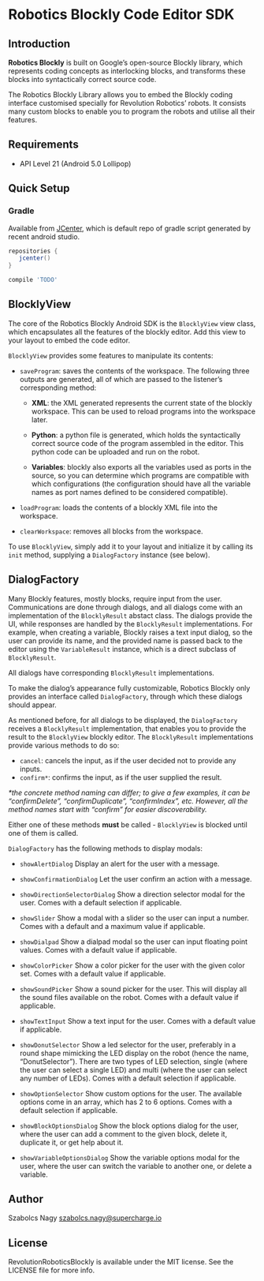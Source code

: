 # Robotics Blockly Code Editor SDK

## Introduction

**Robotics Blockly** is built on Google’s open-source Blockly library, which represents coding concepts as interlocking blocks, and transforms these blocks into syntactically correct source code.

The Robotics Blockly Library allows you to embed the Blockly coding interface customised specially for Revolution Robotics’ robots. It consists many custom blocks to enable you to program the robots and utilise all their features.

## Requirements
- API Level 21 (Android 5.0 Lollipop)

## Quick Setup

### Gradle

Available from [JCenter](https://bintray.com/bintray/jcenter), which is default repo of gradle script generated by recent android studio.

```groovy
repositories {
   jcenter()
}
```

```groovy
compile 'TODO'
```

## BlocklyView

The core of the Robotics Blockly Android SDK is the `BlocklyView` view class, which encapsulates all the features of the blockly editor. Add this view to your layout to embed the code editor.

`BlocklyView` provides some features to manipulate its contents:

- `saveProgram`: saves the contents of the workspace. The following three outputs are generated, all of which are passed to the listener’s corresponding method:

    - **XML**: the XML generated represents the current state of the blockly workspace. This can be used to reload programs into the workspace later.

    - **Python**: a python file is generated, which holds the syntactically correct source code of the program assembled in the editor. This python code can be uploaded and run on the robot.

    - **Variables**: blockly also exports all the variables used as ports in the source, so you can determine which programs are compatible with which configurations (the configuration should have all the variable names as port names defined to be considered compatible).

- `loadProgram`: loads the contents of a blockly XML file into the workspace.

- `clearWorkspace`: removes all blocks from the workspace.

To use `BlocklyView`, simply add it to your layout and initialize it by calling its `init` method, supplying a `DialogFactory` instance (see below).


## DialogFactory

Many Blockly features, mostly blocks, require input from the user. Communications are done through dialogs, and all dialogs come with an implementation of the `BlocklyResult` abstact class. The dialogs provide the UI, while responses are handled by the `BlocklyResult` implementations. For example, when creating a variable, Blockly raises a text input dialog, so the user can provide its name, and the provided name is passed back to the editor using the `VariableResult` instance, which is a direct subclass of `BlocklyResult`.

All dialogs have corresponding `BlocklyResult` implementations.

To make the dialog’s appearance fully customizable, Robotics Blockly only provides an interface called `DialogFactory`, through which these dialogs should appear.

As mentioned before, for all dialogs to be displayed, the `DialogFactory` receives a `BlocklyResult` implementation, that enables you to provide the result to the `BlocklyView` blockly editor. The `BlocklyResult` implementations provide various methods to do so:

- `cancel`: cancels the input, as if the user decided not to provide any inputs.
- `confirm*`: confirms the input, as if the user supplied the result.

*\*the concrete method naming can differ; to give a few examples, it can be “confirmDelete”, “confirmDuplicate”, “confirmIndex”, etc. However, all the method names start with “confirm” for easier discoverability.*

Either one of these methods **must** be called - `BlocklyView` is blocked until one of them is called.

`DialogFactory` has the following methods to display modals:

- `showAlertDialog`
Display an alert for the user with a message.

- `showConfirmationDialog`
Let the user confirm an action with a message. 

- `showDirectionSelectorDialog`
Show a direction selector modal for the user. Comes with a default selection if applicable.

- `showSlider`
Show a modal with a slider so the user can input a number. Comes with a default and a maximum value if applicable.

- `showDialpad`
Show a dialpad modal so the user can input floating point values. Comes with a default value if applicable.

- `showColorPicker`
Show a color picker for the user with the given color set. Comes with a default value if applicable.

- `showSoundPicker`
Show a sound picker for the user. This will display all the sound files available on the robot. Comes with a default value if applicable.

- `showTextInput`
Show a text input for the user. Comes with a default value if applicable.

- `showDonutSelector`
Show a led selector for the user, preferably in a round shape mimicking the LED display on the robot (hence the name, “DonutSelector”). There are two types of LED selection, single (where the user can select a single LED) and multi (where the user can select any number of LEDs). Comes with a default selection if applicable.

- `showOptionSelector`
Show custom options for the user. The available options come in an array, which has 2 to 6 options. Comes with a default selection if applicable.


- `showBlockOptionsDialog`
Show the block options dialog for the user, where the user can add a comment to the given block, delete it, duplicate it, or get help about it.


- `showVariableOptionsDialog`
Show the variable options modal for the user, where the user can switch the variable to another one, or delete a variable.

## Author

Szabolcs Nagy szabolcs.nagy@supercharge.io

## License

RevolutionRoboticsBlockly is available under the MIT license. See the LICENSE file for more info.